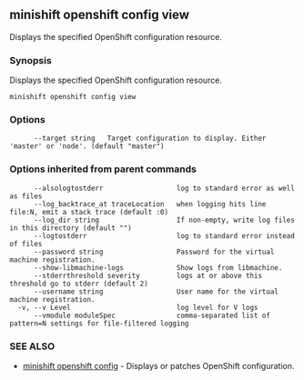 ## minishift openshift config view

Displays the specified OpenShift configuration resource.

### Synopsis


Displays the specified OpenShift configuration resource.

```
minishift openshift config view
```

### Options

```
      --target string   Target configuration to display. Either 'master' or 'node'. (default "master")
```

### Options inherited from parent commands

```
      --alsologtostderr                  log to standard error as well as files
      --log_backtrace_at traceLocation   when logging hits line file:N, emit a stack trace (default :0)
      --log_dir string                   If non-empty, write log files in this directory (default "")
      --logtostderr                      log to standard error instead of files
      --password string                  Password for the virtual machine registration.
      --show-libmachine-logs             Show logs from libmachine.
      --stderrthreshold severity         logs at or above this threshold go to stderr (default 2)
      --username string                  User name for the virtual machine registration.
  -v, --v Level                          log level for V logs
      --vmodule moduleSpec               comma-separated list of pattern=N settings for file-filtered logging
```

### SEE ALSO
* [minishift openshift config](minishift_openshift_config.md)	 - Displays or patches OpenShift configuration.


